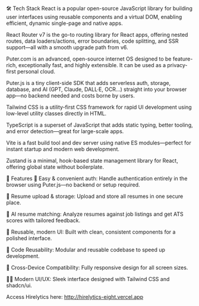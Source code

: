 🛠️ Tech Stack
React is a popular open-source JavaScript library for building user interfaces using reusable components and a virtual DOM, enabling efficient, dynamic single-page and native apps.

React Router v7 is the go-to routing library for React apps, offering nested routes, data loaders/actions, error boundaries, code splitting, and SSR support—all with a smooth upgrade path from v6.

Puter.com is an advanced, open-source internet OS designed to be feature-rich, exceptionally fast, and highly extensible. It can be used as a privacy-first personal cloud.

Puter.js is a tiny client-side SDK that adds serverless auth, storage, database, and AI (GPT, Claude, DALL·E, OCR…) straight into your browser app—no backend needed and costs borne by users.

Tailwind CSS is a utility-first CSS framework for rapid UI development using low-level utility classes directly in HTML.

TypeScript is a superset of JavaScript that adds static typing, better tooling, and error detection—great for large-scale apps.

Vite is a fast build tool and dev server using native ES modules—perfect for instant startup and modern web development.

Zustand is a minimal, hook-based state management library for React, offering global state without boilerplate.

🌟 Features
🔐 Easy & convenient auth: Handle authentication entirely in the browser using Puter.js—no backend or setup required.

📁 Resume upload & storage: Upload and store all resumes in one secure place.

🤖 AI resume matching: Analyze resumes against job listings and get ATS scores with tailored feedback.

🎨 Reusable, modern UI: Built with clean, consistent components for a polished interface.

🔄 Code Reusability: Modular and reusable codebase to speed up development.

📱 Cross-Device Compatibility: Fully responsive design for all screen sizes.

🧑‍🎨 Modern UI/UX: Sleek interface designed with Tailwind CSS and shadcn/ui.



Access Hirelytics here: http://hirelytics-eight.vercel.app
